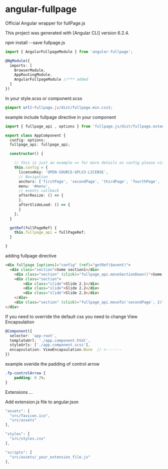 # angular-fullpage
Official Angular wrapper for fullPage.js

This project was generated with [Angular CLI] version 6.2.4.


npm install --save fullpage.js


```typescript
import { AngularFullpageModule } from 'angular-fullpage';

@NgModule({
  imports: [
    BrowserModule,
    AppRoutingModule,
    AngularFullpageModule //*** added
  ]
})
```

In your style.scss or component.scss

```css
@import url(~fullpage.js/dist/fullpage.min.css);
```

example include fullpage directive in your component

```typescript
import { fullpage_api , options } from 'fullpage.js/dist/fullpage.extensions.min';

export class AppComponent {
  config: options;
  fullpage_api: fullpage_api;

  constructor() {

    // this is just an example => for more details on config please visit fullPage.js docs
    this.config = {
      licenseKey: 'OPEN-SOURCE-GPLV3-LICENSE',
      // Navigation
      anchors: ['firstPage', 'secondPage', 'thirdPage', 'fourthPage', 'lastPage'],
      menu: '#menu',
      // events callback
      afterResize: () => {
      },
      afterSlideLoad: () => {
      }
    };
  }

  getRef(fullPageRef) {
    this.fullpage_api = fullPageRef;
  }

}

```

adding fullpage directive
```html
<div fullpage [options]="config" (ref)="getRef($event)">
  <div class="section">Some section1</div>
	<div class="section" (click)="fullpage_api.moveSectionDown()">Some section2</div>
	<div class="section">
		<div class="slide">Slide 2.1</div>
		<div class="slide">Slide 2.2</div>
		<div class="slide">Slide 2.3</div>
	</div>
	<div class="section" (click)="fullpage_api.moveTo('secondPage', 2)">Some section4</div>
</div>
```

If you need to override the default css you need to change View Encapsulation

```typescript
@Component({
  selector: 'app-root',
  templateUrl: './app.component.html',
  styleUrls: ['./app.component.scss'],
  encapsulation: ViewEncapsulation.None  // <-------
})
```

example overide the padding of control arrow

```css
.fp-controlArrow {
    padding: 0 2%;
}
```


Extensions
...

Add extension.js file to angular.json

```javascript
"assets": [
  "src/favicon.ico",
  "src/assets"
],

"styles": [
  "src/styles.css"
],

"scripts": [
  "src/assets/_your_extension_file.js"
],
```

